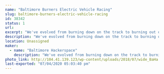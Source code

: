 ```yaml
---
name: "Baltimore Burners Electric Vehicle Racing"
slug: baltimore-burners-electric-vehicle-racing
id: 38342
status: 1
url: 
excerpt: "We've evolved from burning down on the track to burning out on the track! Along the way we've built art cars, fun cars, fast cars, and the legendary TrainRex. Stay tuned for our next wacky adventure!"
description: "We've evolved from burning down on the track to burning out on the track! Along the way we've built art cars, fun cars, fast cars, and the legendary TrainRex. Stay tuned for our next wacky adventure!"
location: Unassigned
maker:
  - name: "Baltimore Hackerspace"
    description: "We've evolved from burning down on the track to burning out on the track! Along the way we've built art cars, fun cars, fast cars, and the legendary TrainRex. Stay tuned for our next wacky adventure!"
photo_link: http://104.41.139.123/wp-content/uploads/2018/07/wide_BaHa.png
last-exported: "07/04/2020 05:03:40 pm"
---
```

